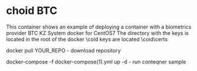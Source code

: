 # choid BTC
This container shows an example of deploying a container with a biometrics provider BTC KZ
System  docker for CentOS7
The directory with the keys is located in the root of the docker \coid keys are located \coid\certs

docker pull YOUR_REPO - download repository

docker-compose -f docker-compose(1).yml up -d   - run conteqner sample
